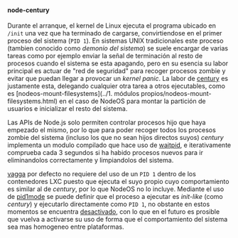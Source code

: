 #### node-century

Durante el arranque, el kernel de Linux ejecuta el programa ubicado en `/init`
una vez que ha terminado de cargarse, convirtiendose en el primer proceso del
sistema (`PID 1`). En sistemas UNIX tradicionales este proceso (tambien conocido
como *demonio del sistema*) se suele encargar de varias tareas como por ejemplo
enviar la señal de terminación al resto de procesos cuando el sistema se esta
apagando, pero en su esencia su labor principal es actuar de "red de seguridad"
para recoger procesos zombie y evitar que puedan llegar a provocar un *kernel
panic*. La labor de [century](https://github.com/groundwater/node-century) es
justamente esta, delegando cualquier otra tarea a otros ejecutables, como es
[nodeos-mount-filesystems](../1. módulos propios/nodeos-mount-filesystems.html)
en el caso de NodeOS para montar la partición de usuarios e inicializar el resto
del sistema.

Las APIs de Node.js solo permiten controlar procesos hijo que haya empezado el
mismo, por lo que para poder recoger todos los procesos zombie del sistema
(incluso los que no sean hijos directos suyos) *century* implementa un modulo
compilado que hace uso de [waitpid](http://linux.die.net/man/3/waitpid), e
iterativamente comprueba cada 3 segundos si ha habido procesos nuevos para ir
eliminandolos correctamente y limpiandolos del sistema.

[vagga](vagga.html) por defecto no requiere del uso de un `PID 1` dentro de los
contenedores LXC puesto que ejecuta el suyo propio cuyo comportamiento es
similar al de *century*, por lo que NodeOS no lo incluye. Mediante el uso de
[pid1mode](http://vagga.readthedocs.org/en/latest/commands.html?highlight=pid1mode#opt-pid1mode)
se puede definir que el proceso a ejecutar es *init-like* (como *century*) y
ejecutarlo directamente como `PID 1`, no obstante en estos momentos se encuentra
[desactivado](https://github.com/tailhook/vagga/issues/86), con lo que en el
futuro es prosible que vuelva a activarse su uso de forma que el comportamiento
del sistema sea mas homogeneo entre plataformas.
